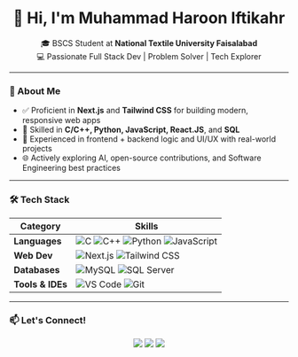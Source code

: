 <h1 align="center">👋 Hi, I'm Muhammad Haroon Iftikahr</h1>
<p align="center">
  🎓 BSCS Student at <strong>National Textile University Faisalabad</strong> <br/>
  💻 Passionate Full Stack Dev | Problem Solver | Tech Explorer
</p>

---

### 🚀 About Me
- ✅ Proficient in **Next.js** and **Tailwind CSS** for building modern, responsive web apps  
- 🔧 Skilled in **C/C++, Python, JavaScript, React.JS**, and **SQL**
- 🧩 Experienced in frontend + backend logic and UI/UX with real-world projects
- 🌐 Actively exploring AI, open-source contributions, and Software Engineering best practices

---

### 🛠️ Tech Stack

| Category        | Skills                                                                 |
|----------------|------------------------------------------------------------------------|
| **Languages**       | ![C](https://img.shields.io/badge/-C-blue?style=flat) ![C++](https://img.shields.io/badge/-C++-00599C?style=flat) ![Python](https://img.shields.io/badge/-Python-3776AB?style=flat&logo=python) ![JavaScript](https://img.shields.io/badge/-JavaScript-F7DF1E?style=flat&logo=javascript) |
| **Web Dev**         | ![Next.js](https://img.shields.io/badge/-Next.js-000?style=flat&logo=nextdotjs) ![Tailwind CSS](https://img.shields.io/badge/-Tailwind%20CSS-38B2AC?style=flat&logo=tailwindcss) |
| **Databases**       | ![MySQL](https://img.shields.io/badge/-MySQL-4479A1?style=flat&logo=mysql&logoColor=white) ![SQL Server](https://img.shields.io/badge/-SQL%20Server-CC2927?style=flat&logo=microsoftsqlserver&logoColor=white) |
| **Tools & IDEs**    | ![VS Code](https://img.shields.io/badge/-VS%20Code-007ACC?style=flat&logo=visualstudiocode) ![Git](https://img.shields.io/badge/-Git-F05032?style=flat&logo=git) |

---


### 📫 Let's Connect!

<p align="center">
  <a href="https://www.linkedin.com/in/haroon199/" target="_blank"><img src="https://img.shields.io/badge/LinkedIn-blue?style=flat&logo=linkedin" /></a>
  <a href="mailto:harooniftikhar699@gmail.com"><img src="https://img.shields.io/badge/Email-D14836?style=flat&logo=gmail&logoColor=white"/></a>
  <a href="https://your-portfolio.com" target="_blank"><img src="https://img.shields.io/badge/Portfolio-000?style=flat&logo=vercel&logoColor=white"/></a>
</p>

